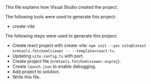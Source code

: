 This file explains how Visual Studio created the project.

The following tools were used to generate this project:
- create-vite

The following steps were used to generate this project:
- Create react project with create-vite: `npm init --yes vite@latest xrmtools.fetchxmlviewer -- --template=react-ts`.
- Updating `vite.config.ts` with port.
- Create project file (`xrmtools.fetchxmlviewer.esproj`).
- Create `launch.json` to enable debugging.
- Add project to solution.
- Write this file.
